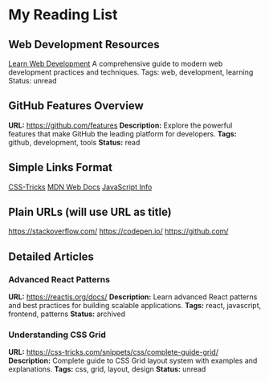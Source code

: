 # My Reading List

<!-- This is your reading list file. Edit this file to manage your articles. -->
<!-- The app supports multiple formats - use whichever is most convenient for you -->

## Web Development Resources

[Learn Web Development](https://web.dev/learn/)
A comprehensive guide to modern web development practices and techniques.
Tags: web, development, learning
Status: unread

## GitHub Features Overview

**URL:** https://github.com/features
**Description:** Explore the powerful features that make GitHub the leading platform for developers.
**Tags:** github, development, tools
**Status:** read

## Simple Links Format

[CSS-Tricks](https://css-tricks.com/)
[MDN Web Docs](https://developer.mozilla.org/)
[JavaScript Info](https://javascript.info/)

## Plain URLs (will use URL as title)

https://stackoverflow.com/
https://codepen.io/
https://github.com/

## Detailed Articles

### Advanced React Patterns
**URL:** https://reactjs.org/docs/
**Description:** Learn advanced React patterns and best practices for building scalable applications.
**Tags:** react, javascript, frontend, patterns
**Status:** archived

### Understanding CSS Grid
**URL:** https://css-tricks.com/snippets/css/complete-guide-grid/
**Description:** Complete guide to CSS Grid layout system with examples and explanations.
**Tags:** css, grid, layout, design
**Status:** unread

<!-- 
Supported formats:
1. [Title](URL) - Simple markdown links
2. Plain URLs - Will use URL as title
3. ## Title with optional fields below:
   - **URL:** or URL:
   - **Description:** or Description:
   - **Tags:** or Tags: (comma separated)
   - **Status:** or Status: (unread/read/archived)

You can mix and match these formats as needed!
-->
